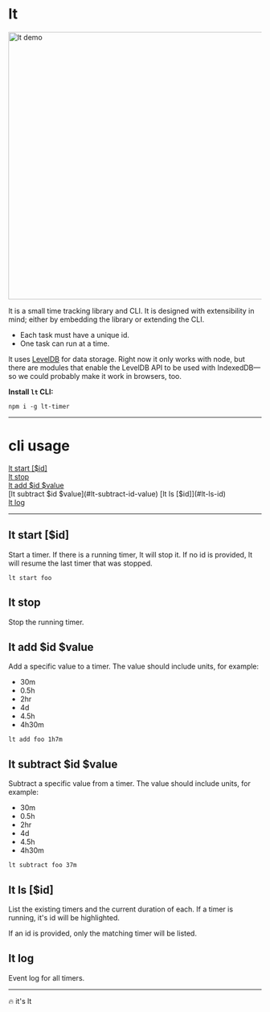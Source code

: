 # lt

<img src='http://i.imgur.com/e5KPnPp.gif' alt='lt demo' width='532' />

lt is a small time tracking library and CLI. It is designed with extensibility
in mind; either by embedding the library or extending the CLI.

- Each task must have a unique id.
- One task can run at a time.

lt uses [LevelDB](http://leveldb.org) for data storage. Right now it only works
with node, but there are modules that enable the LevelDB API to be used with
IndexedDB—so we could probably make it work in browsers, too.

**Install `lt` CLI:**

`npm i -g lt-timer`

***

# cli usage

[lt start [$id]](#lt-start-id)  
[lt stop](#lt-stop)  
[lt add $id $value](#lt-add-id-value)  
[lt subtract $id $value](#lt-subtract-id-value)  
[lt ls [$id]](#lt-ls-id)  
[lt log](#lt-log)

***

## lt start [$id]

Start a timer. If there is a running timer, lt will stop it. If no id is
provided, lt will resume the last timer that was stopped.

`lt start foo`

## lt stop

Stop the running timer.

## lt add $id $value

Add a specific value to a timer. The value should include units, for example:

- 30m
- 0.5h
- 2hr
- 4d
- 4.5h
- 4h30m

`lt add foo 1h7m`

## lt subtract $id $value

Subtract a specific value from a timer. The value should include units,
for example:

- 30m
- 0.5h
- 2hr
- 4d
- 4.5h
- 4h30m

`lt subtract foo 37m`

## lt ls [$id]

List the existing timers and the current duration of each. If a timer is
running, it's id will be highlighted.

If an id is provided, only the matching timer will be listed.

## lt log

Event log for all timers.

***

🔥 it's lt